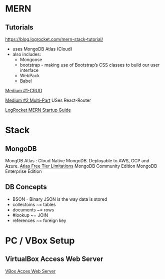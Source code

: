 

# MERN

## Tutorials
https://blog.logrocket.com/mern-stack-tutorial/
- uses MongoDB Atlas (Cloud)
- also includes:
  - Mongoose
  - bootstrap - making use of Bootstrap’s CSS classes to build our user interface
  - WebPack
  - Babel

[Medium #1-CRUD](https://medium.com/@beaucarnes/learn-the-mern-stack-by-building-an-exercise-tracker-mern-tutorial-59c13c1237a1)

[Medium #2 Multi-Part](https://codingthesmartway.com/the-mern-stack-tutorial-building-a-react-crud-application-from-start-to-finish-part-1/) USes React-Router

[LogRocket MERN Startup Guide](https://blog.logrocket.com/mern-stack-tutorial/)

# Stack
## MongoDB

MongDB Atlas : Cloud Native MongoDB. Deployable to AWS, GCP and Azure. [Atlas Free Tier Limitations](https://docs.atlas.mongodb.com/reference/free-shared-limitations/)
MongoDB Community Edition
MongoDB Enterprise Edition

## DB Concepts
- BSON - Binary JSON is the way data is stored
- collectoins ~= tables
- documents ~= rows
- #lookup ~= JOIN
- references ~= foreign key

# PC / VBox Setup
## VirtualBox Access Web Server
[VBox Acces Web Server](https://blog.rtcx.net/web-server-virtualbox)
